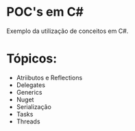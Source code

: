 POC's em C#
===================================================

Exemplo da utilização de conceitos em C#.

# Tópicos:
* Atriibutos e Reflections
* Delegates
* Generics
* Nuget
* Serialização
* Tasks
* Threads